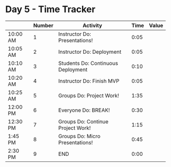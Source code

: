 # Day 5 - Time Tracker

|          | Number | Activity                           | Time | Value |
| -------- | ------ | ---------------------------------- | ---- | ----- |
| 10:00 AM | 1      | Instructor Do: Presentations!      | 0:05 |       |
| 10:05 AM | 2      | Instructor Do: Deployment          | 0:05 |       |
| 10:10 AM | 3      | Students Do: Continuous Deployment | 0:10 |       |
| 10:20 AM | 4      | Instructor Do: Finish MVP          | 0:05 |       |
| 10:25 AM | 5      | Groups Do: Project Work!           | 1:35 |       |
| 12:00 PM | 6      | Everyone Do: BREAK!                | 0:30 |       |
| 12:30 PM | 7      | Groups Do: Continue Project Work!  | 1:15 |       |
| 1:45 PM  | 8      | Groups Do: Micro Presentations!    | 0:45 |       |
| 2:30 PM  | 9      | END                                | 0:00 |       |

